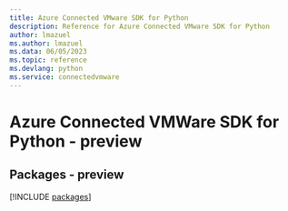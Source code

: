 ```yaml
---
title: Azure Connected VMware SDK for Python
description: Reference for Azure Connected VMware SDK for Python
author: lmazuel
ms.author: lmazuel
ms.data: 06/05/2023
ms.topic: reference
ms.devlang: python
ms.service: connectedvmware
---
```

# Azure Connected VMWare SDK for Python - preview
## Packages - preview
[!INCLUDE [packages](connected-vmware-index.md)]